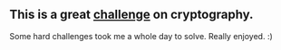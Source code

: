 ## This is a great [challenge](http://cryptopals.com/) on cryptography.

Some hard challenges took me a whole day to solve. Really enjoyed. :)
